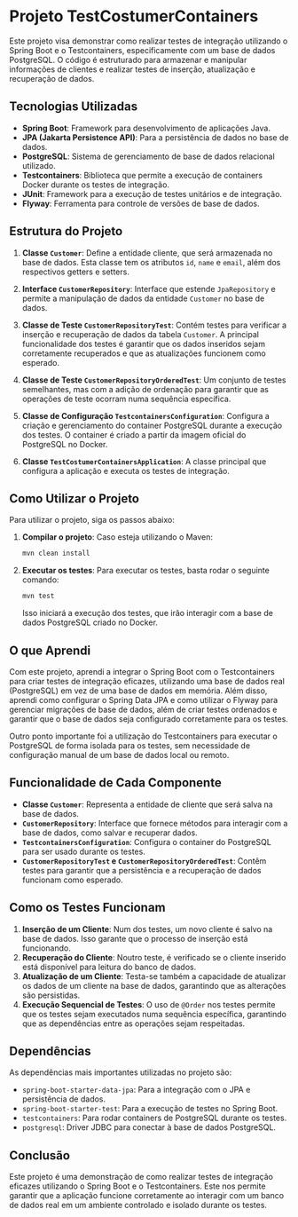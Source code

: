 # Projeto TestCostumerContainers

Este projeto visa demonstrar como realizar testes de integração utilizando o Spring Boot e o Testcontainers, especificamente com um base de dados PostgreSQL. O código é estruturado para armazenar e manipular informações de clientes e realizar testes de inserção, atualização e recuperação de dados.

## Tecnologias Utilizadas

- **Spring Boot**: Framework para desenvolvimento de aplicações Java.
- **JPA (Jakarta Persistence API)**: Para a persistência de dados no base de dados.
- **PostgreSQL**: Sistema de gerenciamento de base de dados relacional utilizado.
- **Testcontainers**: Biblioteca que permite a execução de containers Docker durante os testes de integração.
- **JUnit**: Framework para a execução de testes unitários e de integração.
- **Flyway**: Ferramenta para controle de versões de base de dados.

## Estrutura do Projeto

1. **Classe `Customer`**: Define a entidade cliente, que será armazenada no base de dados. Esta classe tem os atributos `id`, `name` e `email`, além dos respectivos getters e setters.

2. **Interface `CustomerRepository`**: Interface que estende `JpaRepository` e permite a manipulação de dados da entidade `Customer` no base de dados.

3. **Classe de Teste `CustomerRepositoryTest`**: Contém testes para verificar a inserção e recuperação de dados da tabela `Customer`. A principal funcionalidade dos testes é garantir que os dados inseridos sejam corretamente recuperados e que as atualizações funcionem como esperado.

4. **Classe de Teste `CustomerRepositoryOrderedTest`**: Um conjunto de testes semelhantes, mas com a adição de ordenação para garantir que as operações de teste ocorram numa sequência específica.

5. **Classe de Configuração `TestcontainersConfiguration`**: Configura a criação e gerenciamento do container PostgreSQL durante a execução dos testes. O container é criado a partir da imagem oficial do PostgreSQL no Docker.

6. **Classe `TestCostumerContainersApplication`**: A classe principal que configura a aplicação e executa os testes de integração.

## Como Utilizar o Projeto

Para utilizar o projeto, siga os passos abaixo:

1. **Compilar o projeto**:
   Caso esteja utilizando o Maven:
   ```bash
   mvn clean install
   ```

2. **Executar os testes**:
   Para executar os testes, basta rodar o seguinte comando:
   ```bash
   mvn test
   ```
   Isso iniciará a execução dos testes, que irão interagir com a base de dados PostgreSQL criado no Docker.

## O que Aprendi

Com este projeto, aprendi a integrar o Spring Boot com o Testcontainers para criar testes de integração eficazes, utilizando uma base de dados real (PostgreSQL) em vez de uma base de dados em memória. Além disso, aprendi como configurar o Spring Data JPA e como utilizar o Flyway para gerenciar migrações de base de dados, além de criar testes ordenados e garantir que o base de dados seja configurado corretamente para os testes.

Outro ponto importante foi a utilização do Testcontainers para executar o PostgreSQL de forma isolada para os testes, sem necessidade de configuração manual de um base de dados local ou remoto.

## Funcionalidade de Cada Componente

- **Classe `Customer`**: Representa a entidade de cliente que será salva na base de dados.
- **`CustomerRepository`**: Interface que fornece métodos para interagir com a base de dados, como salvar e recuperar dados.
- **`TestcontainersConfiguration`**: Configura o container do PostgreSQL para ser usado durante os testes.
- **`CustomerRepositoryTest` e `CustomerRepositoryOrderedTest`**: Contêm testes para garantir que a persistência e a recuperação de dados funcionam como esperado.

## Como os Testes Funcionam

1. **Inserção de um Cliente**: Num dos testes, um novo cliente é salvo na base de dados. Isso garante que o processo de inserção está funcionando.
2. **Recuperação do Cliente**: Noutro teste, é verificado se o cliente inserido está disponível para leitura do banco de dados.
3. **Atualização de um Cliente**: Testa-se também a capacidade de atualizar os dados de um cliente na base de dados, garantindo que as alterações são persistidas.
4. **Execução Sequencial de Testes**: O uso de `@Order` nos testes permite que os testes sejam executados numa sequência específica, garantindo que as dependências entre as operações sejam respeitadas.

## Dependências

As dependências mais importantes utilizadas no projeto são:

- `spring-boot-starter-data-jpa`: Para a integração com o JPA e persistência de dados.
- `spring-boot-starter-test`: Para a execução de testes no Spring Boot.
- `testcontainers`: Para rodar containers de PostgreSQL durante os testes.
- `postgresql`: Driver JDBC para conectar à base de dados PostgreSQL.

## Conclusão

Este projeto é uma demonstração de como realizar testes de integração eficazes utilizando o Spring Boot e o Testcontainers. Este nos permite garantir que a aplicação funcione corretamente ao interagir com um banco de dados real em um ambiente controlado e isolado durante os testes.